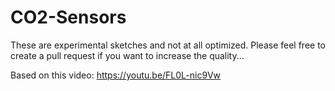 # CO2-Sensors

These are experimental sketches and not at all optimized. Please feel free to create a pull request if you want to increase the quality...

Based on this video: https://youtu.be/FL0L-nic9Vw
